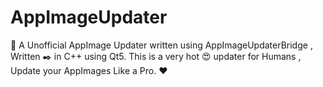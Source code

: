 # AppImageUpdater
:rocket: A Unofficial AppImage Updater written using AppImageUpdaterBridge , Written :black_nib: in C++ using Qt5. This is a very hot :heart_eyes: updater for Humans , Update your AppImages Like a Pro. :heart: 
